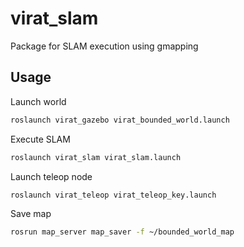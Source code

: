 # virat_slam
Package for SLAM execution using gmapping

Usage
---

Launch world

```bash
roslaunch virat_gazebo virat_bounded_world.launch
```

Execute SLAM

```bash
roslaunch virat_slam virat_slam.launch
```

Launch teleop node

```bash
roslaunch virat_teleop virat_teleop_key.launch
```

Save map

```bash
rosrun map_server map_saver -f ~/bounded_world_map
```
